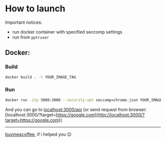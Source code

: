 # How to launch
Important notices:
- run docker container with specified seccomp settings
- run from `pptruser`

## Docker:
### Build
```bash
docker build . -t YOUR_IMAGE_TAG
```

### Run
```bash
docker run -itp 3000:3000 --security-opt seccomp=chrome.json YOUR_IMAGE_TAG
```

And you can go to [localhost:3000/api](http://localhost:3000/api) (or send request from browser: [localhost:3000/?target=https://google.com](http://localhost:3000/?target=https://google.com))

---

[buymeacoffee], if i helped you 😉

[buymeacoffee]: <https://www.buymeacoffee.com/lexagr>
